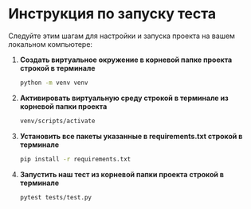 # Инструкция по запуску теста
Следуйте этим шагам для настройки и запуска проекта на вашем локальном компьютере:
1. **Создать виртуальное окружение в корневой папке проекта строкой в терминале**
    ```bash
    python -m venv venv
2. **Активировать виртуальную среду строкой в терминале из корневой папки проекта**
    ```bash
   venv/scripts/activate
3. **Установить все пакеты указанные в requirements.txt строкой в терминале**
    ```bash
   pip install -r requirements.txt
4. **Запустить наш тест из корневой папки проекта строкой в терминале**
    ```bash
   pytest tests/test.py
